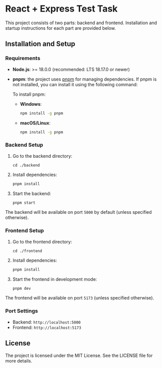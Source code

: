 # React + Express Test Task

This project consists of two parts: backend and frontend. Installation and startup instructions for each part are provided below.

## Installation and Setup

### Requirements

- **Node.js**:  >= 18.0.0 (recommended: LTS 18.17.0 or newer)

- **pnpm**: the project uses [pnpm](https://pnpm.io/) for managing dependencies. If pnpm is not installed, you can install it using the following command:

  To install pnpm:
  - **Windows**:
    ```bash
    npm install -g pnpm
    ```
  - **macOS/Linux**:
    ```bash
    npm install -g pnpm
    ```

### Backend Setup

1. Go to the backend directory:
    ```shell
    cd ./backend
    ```
2. Install dependencies:
    ```bash
    pnpm install
    ```
3. Start the backend:
    ```bash
    pnpm start
    ```

The backend will be available on port `5000` by default (unless specified otherwise).

### Frontend Setup

1. Go to the frontend directory:
    ```shell
    cd ./frontend
    ```
2. Install dependencies:
    ```bash
    pnpm install
    ```
3. Start the frontend in development mode:
    ```bash
    pnpm dev
    ```

The frontend will be available on port `5173` (unless specified otherwise).

### Port Settings

- Backend: `http://localhost:5000`
- Frontend: `http://localhost:5173`

## License

The project is licensed under the MIT License. See the LICENSE file for more details.
